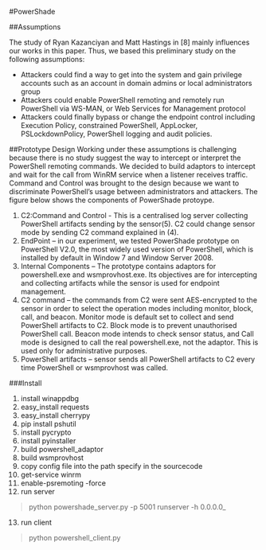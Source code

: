 #PowerShade

##Assumptions 

The study of Ryan Kazanciyan and Matt Hastings in [8] mainly influences our works in this paper. Thus, we based this preliminary study on the following assumptions:
* Attackers could find a way to get into the system and gain privilege accounts such as an account in domain admins or local administrators group 
* Attackers could enable PowerShell remoting and remotely run PowerShell via WS-MAN, or Web Services for Management protocol
* Attackers could finally bypass or change the endpoint control including Execution Policy, constrained PowerShell, AppLocker, PSLockdownPolicy, PowerShell logging and audit policies.

##Prototype Design 
Working under these assumptions is challenging because there is no study suggest the way to intercept or interpret the PowerShell remoting commands. We decided to build adaptors to intercept and wait for the call from WinRM service when a listener receives traffic. Command and Control was brought to the design because we want to discriminate PowerShell’s usage between administrators and attackers. The figure below shows the components of PowerShade protoype. 

1. C2:Command and Control - This is a centralised log server collecting PowerShell artifacts sending by the sensor(5). C2 could change sensor mode by sending C2 command explained in (4).
2. EndPoint – in our experiment, we tested PowerShade prototype on PowerShell V2.0, the most widely used version of PowerShell, which is installed by default in Window 7 and Window Server 2008.
3. Internal Components – The prototype contains adaptors for powershell.exe and wsmprovhost.exe. Its objectives are for intercepting and collecting artifacts while the sensor is used for endpoint management.
4. C2 command – the commands from C2 were sent AES-encrypted to the sensor in order to select the operation modes including monitor, block, call, and beacon.  Monitor mode is default set to collect and send PowerShell artifacts to C2. Block mode is to prevent unauthorised PowerShell call. Beacon mode intends to check sensor status, and Call mode is designed to call the real powershell.exe, not the adaptor. This is used only for administrative purposes.  
5. PowerShell artifacts – sensor sends all PowerShell artifacts to C2 every time PowerShell or wsmprovhost was called.

###Install
1. install winappdbg
2. easy_install requests
3. easy_install cherrypy
4. pip install pshutil
5. install pycrypto
6. install pyinstaller
7. build powershell_adaptor
8. build wsmprovhost
9. copy config file into the path specify in the sourcecode
10. get-service winrm
11. enable-psremoting -force
12. run server 
> python powershade_server.py -p 5001 runserver -h 0.0.0.0_
13. run client
> python powershell_client.py
